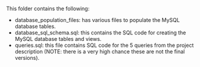 This folder contains the following:  
- database_population_files: has various files to populate the MySQL database tables.  
- database_sql_schema.sql: this contains the SQL code for creating the MySQL database tables and views.  
- queries.sql: this file contains SQL code for the 5 queries from the project description (NOTE: there is a very high chance these are not the final versions).